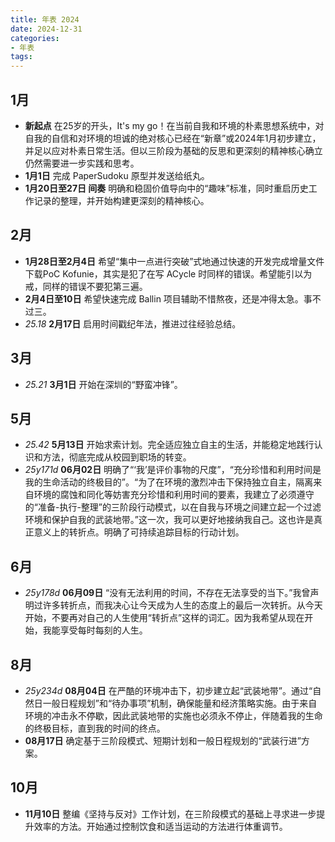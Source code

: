 ```yaml
---
title: 年表 2024
date: 2024-12-31
categories:
- 年表
tags:
---
```


## 1月

- **新起点** 在25岁的开头，It's my go！在当前自我和环境的朴素思想系统中，对自我的自信和对环境的坦诚的绝对核心已经在“新章”或2024年1月初步建立，并足以应对朴素日常生活。但以三阶段为基础的反思和更深刻的精神核心确立仍然需要进一步实践和思考。
- **1月1日** 完成 PaperSudoku 原型并发送给纸丸。
- **1月20日至27日 间奏** 明确和稳固价值导向中的“趣味”标准，同时重启历史工作记录的整理，并开始构建更深刻的精神核心。

## 2月

- **1月28日至2月4日** 希望“集中一点进行突破”式地通过快速的开发完成增量文件下载PoC Kofunie，其实是犯了在写 ACycle 时同样的错误。希望能引以为戒，同样的错误不要犯第三遍。
- **2月4日至10日** 希望快速完成 Ballin 项目辅助不惜熬夜，还是冲得太急。事不过三。
- *25.18* **2月17日** 启用时间戳纪年法，推进过往经验总结。

## 3月

- *25.21* **3月1日** 开始在深圳的“野蛮冲锋”。

## 5月

- *25.42* **5月13日** 开始求索计划。完全适应独立自主的生活，并能稳定地践行认识和方法，彻底完成从校园到职场的转变。
- *25y171d* **06月02日** 明确了“‘我’是评价事物的尺度”，“充分珍惜和利用时间是我的生命活动的终极目的”。“为了在环境的激烈冲击下保持独立自主，隔离来自环境的腐蚀和同化等妨害充分珍惜和利用时间的要素，我建立了必须遵守的“准备-执行-整理”的三阶段行动模式，以在自我与环境之间建立起一个过滤环境和保护自我的武装地带。”这一次，我可以更好地接纳我自己。这也许是真正意义上的转折点。明确了可持续追踪目标的行动计划。

## 6月

- *25y178d* **06月09日** “没有无法利用的时间，不存在无法享受的当下。”我曾声明过许多转折点，而我决心让今天成为人生的态度上的最后一次转折。从今天开始，不要再对自己的人生使用“转折点”这样的词汇。因为我希望从现在开始，我能享受每时每刻的人生。

## 8月

- *25y234d* **08月04日** 在严酷的环境冲击下，初步建立起“武装地带”。通过“自然日一般日程规划”和“待办事项”机制，确保能量和经济策略实施。由于来自环境的冲击永不停歇，因此武装地带的实施也必须永不停止，伴随着我的生命的终极目标，直到我的时间的终点。
- **08月17日** 确定基于三阶段模式、短期计划和一般日程规划的“武装行进”方案。

## 10月

- **11月10日** 整编《坚持与反对》工作计划，在三阶段模式的基础上寻求进一步提升效率的方法。开始通过控制饮食和适当运动的方法进行体重调节。
